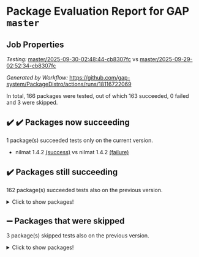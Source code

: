 # Package Evaluation Report for GAP `master`

## Job Properties

*Testing:* [master/2025-09-30-02:48:44-cb8307fc](https://github.com/gap-system/PackageDistro/blob/data/reports/master/2025-09-30-02:48:44-cb8307fc) vs [master/2025-09-29-02:52:34-cb8307fc](https://github.com/gap-system/PackageDistro/blob/data/reports/master/2025-09-29-02:52:34-cb8307fc)

*Generated by Workflow:* https://github.com/gap-system/PackageDistro/actions/runs/18116722069

In total, 166 packages were tested, out of which 163 succeeded, 0 failed and 3 were skipped.

## :heavy_check_mark: :heavy_check_mark: Packages now succeeding

1 package(s) succeeded tests only on the current version.
- nilmat 1.4.2 [(success)](https://github.com/gap-system/PackageDistro/actions/runs/18116722069/job/51553936132) vs nilmat 1.4.2 [(failure)](https://github.com/gap-system/PackageDistro/actions/runs/18083880170/job/51451725831)

## :heavy_check_mark: Packages still succeeding

162 package(s) succeeded tests also on the previous version.
<details><summary>Click to show packages!</summary>

- 4ti2interface 2024.11-01 [(success)](https://github.com/gap-system/PackageDistro/actions/runs/18116722069/job/51553935931)
- ace 5.7.0 [(success)](https://github.com/gap-system/PackageDistro/actions/runs/18116722069/job/51553935936)
- aclib 1.3.3 [(success)](https://github.com/gap-system/PackageDistro/actions/runs/18116722069/job/51553935927)
- agt 0.3.1 [(success)](https://github.com/gap-system/PackageDistro/actions/runs/18116722069/job/51553935947)
- alco 1.1.2 [(success)](https://github.com/gap-system/PackageDistro/actions/runs/18116722069/job/51553935940)
- alnuth 3.2.1 [(success)](https://github.com/gap-system/PackageDistro/actions/runs/18116722069/job/51553935928)
- anupq 3.3.2 [(success)](https://github.com/gap-system/PackageDistro/actions/runs/18116722069/job/51553935938)
- atlasrep 2.1.9 [(success)](https://github.com/gap-system/PackageDistro/actions/runs/18116722069/job/51553935935)
- autodoc 2025.05.09 [(success)](https://github.com/gap-system/PackageDistro/actions/runs/18116722069/job/51553935949)
- automata 1.16 [(success)](https://github.com/gap-system/PackageDistro/actions/runs/18116722069/job/51553935933)
- automgrp 1.3.3 [(success)](https://github.com/gap-system/PackageDistro/actions/runs/18116722069/job/51553935939)
- autpgrp 1.11.1 [(success)](https://github.com/gap-system/PackageDistro/actions/runs/18116722069/job/51553935953)
- cap 2025.09-04 [(success)](https://github.com/gap-system/PackageDistro/actions/runs/18116722069/job/51553935954)
- caratinterface 2.3.7 [(success)](https://github.com/gap-system/PackageDistro/actions/runs/18116722069/job/51553935950)
- cddinterface 2025.06.24 [(success)](https://github.com/gap-system/PackageDistro/actions/runs/18116722069/job/51553935948)
- circle 1.6.6 [(success)](https://github.com/gap-system/PackageDistro/actions/runs/18116722069/job/51553935941)
- classicpres 1.22 [(success)](https://github.com/gap-system/PackageDistro/actions/runs/18116722069/job/51553935972)
- cohomolo 1.6.11 [(success)](https://github.com/gap-system/PackageDistro/actions/runs/18116722069/job/51553935971)
- congruence 1.2.7 [(success)](https://github.com/gap-system/PackageDistro/actions/runs/18116722069/job/51553935966)
- corefreesub 0.6 [(success)](https://github.com/gap-system/PackageDistro/actions/runs/18116722069/job/51553935964)
- corelg 1.57 [(success)](https://github.com/gap-system/PackageDistro/actions/runs/18116722069/job/51553935965)
- crime 1.6 [(success)](https://github.com/gap-system/PackageDistro/actions/runs/18116722069/job/51553935962)
- crisp 1.4.8 [(success)](https://github.com/gap-system/PackageDistro/actions/runs/18116722069/job/51553935975)
- crypting 0.10.6 [(success)](https://github.com/gap-system/PackageDistro/actions/runs/18116722069/job/51553935970)
- cryst 4.1.30 [(success)](https://github.com/gap-system/PackageDistro/actions/runs/18116722069/job/51553935981)
- crystcat 1.1.10 [(success)](https://github.com/gap-system/PackageDistro/actions/runs/18116722069/job/51553935973)
- ctbllib 1.3.11 [(success)](https://github.com/gap-system/PackageDistro/actions/runs/18116722069/job/51553935994)
- cubefree 1.21 [(success)](https://github.com/gap-system/PackageDistro/actions/runs/18116722069/job/51553935977)
- curlinterface 2.4.2 [(success)](https://github.com/gap-system/PackageDistro/actions/runs/18116722069/job/51553935983)
- cvec 2.8.4 [(success)](https://github.com/gap-system/PackageDistro/actions/runs/18116722069/job/51553935982)
- datastructures 0.3.3 [(success)](https://github.com/gap-system/PackageDistro/actions/runs/18116722069/job/51553935984)
- deepthought 1.0.9 [(success)](https://github.com/gap-system/PackageDistro/actions/runs/18116722069/job/51553935991)
- design 1.8.2 [(success)](https://github.com/gap-system/PackageDistro/actions/runs/18116722069/job/51553935980)
- difsets 2.3.1 [(success)](https://github.com/gap-system/PackageDistro/actions/runs/18116722069/job/51553935990)
- digraphs 1.13.1 [(success)](https://github.com/gap-system/PackageDistro/actions/runs/18116722069/job/51553935998)
- edim 1.3.8 [(success)](https://github.com/gap-system/PackageDistro/actions/runs/18116722069/job/51553935999)
- example 4.4.1 [(success)](https://github.com/gap-system/PackageDistro/actions/runs/18116722069/job/51553936019)
- examplesforhomalg 2023.10-01 [(success)](https://github.com/gap-system/PackageDistro/actions/runs/18116722069/job/51553936024)
- factint 1.6.3 [(success)](https://github.com/gap-system/PackageDistro/actions/runs/18116722069/job/51553936021)
- ferret 1.0.15 [(success)](https://github.com/gap-system/PackageDistro/actions/runs/18116722069/job/51553936013)
- fga 1.5.0 [(success)](https://github.com/gap-system/PackageDistro/actions/runs/18116722069/job/51553936014)
- fining 1.5.6 [(success)](https://github.com/gap-system/PackageDistro/actions/runs/18116722069/job/51553936027)
- float 1.0.9 [(success)](https://github.com/gap-system/PackageDistro/actions/runs/18116722069/job/51553936018)
- format 1.4.4 [(success)](https://github.com/gap-system/PackageDistro/actions/runs/18116722069/job/51553936017)
- forms 1.2.13 [(success)](https://github.com/gap-system/PackageDistro/actions/runs/18116722069/job/51553936029)
- fplsa 1.2.7 [(success)](https://github.com/gap-system/PackageDistro/actions/runs/18116722069/job/51553936023)
- fr 2.4.13 [(success)](https://github.com/gap-system/PackageDistro/actions/runs/18116722069/job/51553936012)
- francy 2.0.3 [(success)](https://github.com/gap-system/PackageDistro/actions/runs/18116722069/job/51553936034)
- fwtree 1.3 [(success)](https://github.com/gap-system/PackageDistro/actions/runs/18116722069/job/51553936028)
- gapdoc 1.6.7 [(success)](https://github.com/gap-system/PackageDistro/actions/runs/18116722069/job/51553936038)
- gauss 2024.11-01 [(success)](https://github.com/gap-system/PackageDistro/actions/runs/18116722069/job/51553936020)
- gaussforhomalg 2024.08-01 [(success)](https://github.com/gap-system/PackageDistro/actions/runs/18116722069/job/51553936030)
- gbnp 1.1.0 [(success)](https://github.com/gap-system/PackageDistro/actions/runs/18116722069/job/51553936050)
- generalizedmorphismsforcap 2025.08-01 [(success)](https://github.com/gap-system/PackageDistro/actions/runs/18116722069/job/51553936042)
- genss 1.6.9 [(success)](https://github.com/gap-system/PackageDistro/actions/runs/18116722069/job/51553936037)
- gradedmodules 2024.12-01 [(success)](https://github.com/gap-system/PackageDistro/actions/runs/18116722069/job/51553936036)
- gradedringforhomalg 2024.07-01 [(success)](https://github.com/gap-system/PackageDistro/actions/runs/18116722069/job/51553936060)
- grape 4.9.3 [(success)](https://github.com/gap-system/PackageDistro/actions/runs/18116722069/job/51553936062)
- groupoids 1.79 [(success)](https://github.com/gap-system/PackageDistro/actions/runs/18116722069/job/51553936052)
- grpconst 2.6.5 [(success)](https://github.com/gap-system/PackageDistro/actions/runs/18116722069/job/51553936087)
- guarana 0.96.3 [(success)](https://github.com/gap-system/PackageDistro/actions/runs/18116722069/job/51553936065)
- guava 3.20 [(success)](https://github.com/gap-system/PackageDistro/actions/runs/18116722069/job/51553936057)
- hap 1.70 [(success)](https://github.com/gap-system/PackageDistro/actions/runs/18116722069/job/51553936059)
- hapcryst 0.1.15 [(success)](https://github.com/gap-system/PackageDistro/actions/runs/18116722069/job/51553936072)
- hecke 1.5.4 [(success)](https://github.com/gap-system/PackageDistro/actions/runs/18116722069/job/51553936068)
- help 4.0 [(success)](https://github.com/gap-system/PackageDistro/actions/runs/18116722069/job/51553936071)
- homalg 2024.01-01 [(success)](https://github.com/gap-system/PackageDistro/actions/runs/18116722069/job/51553936064)
- homalgtocas 2025.08-01 [(success)](https://github.com/gap-system/PackageDistro/actions/runs/18116722069/job/51553936073)
- ibnp 0.17 [(success)](https://github.com/gap-system/PackageDistro/actions/runs/18116722069/job/51553936102)
- idrel 2.48 [(success)](https://github.com/gap-system/PackageDistro/actions/runs/18116722069/job/51553936075)
- images 1.3.3 [(success)](https://github.com/gap-system/PackageDistro/actions/runs/18116722069/job/51553936094)
- inducereduce 1.1 [(success)](https://github.com/gap-system/PackageDistro/actions/runs/18116722069/job/51553936090)
- intpic 0.4.0 [(success)](https://github.com/gap-system/PackageDistro/actions/runs/18116722069/job/51553936091)
- io 4.9.3 [(success)](https://github.com/gap-system/PackageDistro/actions/runs/18116722069/job/51553936098)
- io_forhomalg 2023.02-04 [(success)](https://github.com/gap-system/PackageDistro/actions/runs/18116722069/job/51553936143)
- irredsol 1.4.4 [(success)](https://github.com/gap-system/PackageDistro/actions/runs/18116722069/job/51553936084)
- json 2.2.3 [(success)](https://github.com/gap-system/PackageDistro/actions/runs/18116722069/job/51553936083)
- jupyterkernel 1.5.1 [(success)](https://github.com/gap-system/PackageDistro/actions/runs/18116722069/job/51553936088)
- jupyterviz 1.5.6 [(success)](https://github.com/gap-system/PackageDistro/actions/runs/18116722069/job/51553936104)
- kan 1.37 [(success)](https://github.com/gap-system/PackageDistro/actions/runs/18116722069/job/51553936097)
- kbmag 1.5.11 [(success)](https://github.com/gap-system/PackageDistro/actions/runs/18116722069/job/51553936095)
- laguna 3.9.7 [(success)](https://github.com/gap-system/PackageDistro/actions/runs/18116722069/job/51553936100)
- liealgdb 2.3.0 [(success)](https://github.com/gap-system/PackageDistro/actions/runs/18116722069/job/51553936108)
- liepring 2.9.1 [(success)](https://github.com/gap-system/PackageDistro/actions/runs/18116722069/job/51553936099)
- liering 2.4.2 [(success)](https://github.com/gap-system/PackageDistro/actions/runs/18116722069/job/51553936122)
- linearalgebraforcap 2025.09-01 [(success)](https://github.com/gap-system/PackageDistro/actions/runs/18116722069/job/51553936115)
- lins 0.9 [(success)](https://github.com/gap-system/PackageDistro/actions/runs/18116722069/job/51553936154)
- localizeringforhomalg 2023.10-01 [(success)](https://github.com/gap-system/PackageDistro/actions/runs/18116722069/job/51553936103)
- loops 3.4.4 [(success)](https://github.com/gap-system/PackageDistro/actions/runs/18116722069/job/51553936110)
- lpres 1.1.1 [(success)](https://github.com/gap-system/PackageDistro/actions/runs/18116722069/job/51553936113)
- majoranaalgebras 1.5.2 [(success)](https://github.com/gap-system/PackageDistro/actions/runs/18116722069/job/51553936140)
- mapclass 1.4.6 [(success)](https://github.com/gap-system/PackageDistro/actions/runs/18116722069/job/51553936117)
- matgrp 0.72 [(success)](https://github.com/gap-system/PackageDistro/actions/runs/18116722069/job/51553936133)
- matricesforhomalg 2025.09-01 [(success)](https://github.com/gap-system/PackageDistro/actions/runs/18116722069/job/51553936116)
- modisom 3.0.0 [(success)](https://github.com/gap-system/PackageDistro/actions/runs/18116722069/job/51553936131)
- modulepresentationsforcap 2025.09-01 [(success)](https://github.com/gap-system/PackageDistro/actions/runs/18116722069/job/51553936111)
- modules 2024.12-01 [(success)](https://github.com/gap-system/PackageDistro/actions/runs/18116722069/job/51553936124)
- monoidalcategories 2025.08-02 [(success)](https://github.com/gap-system/PackageDistro/actions/runs/18116722069/job/51553936136)
- nconvex 2024.12-01 [(success)](https://github.com/gap-system/PackageDistro/actions/runs/18116722069/job/51553936127)
- nock 1.5 [(success)](https://github.com/gap-system/PackageDistro/actions/runs/18116722069/job/51553936159)
- normalizinterface 1.4.1 [(success)](https://github.com/gap-system/PackageDistro/actions/runs/18116722069/job/51553936135)
- nq 2.5.11 [(success)](https://github.com/gap-system/PackageDistro/actions/runs/18116722069/job/51553936166)
- numericalsgps 1.4.0 [(success)](https://github.com/gap-system/PackageDistro/actions/runs/18116722069/job/51553936145)
- openmath 11.5.3 [(success)](https://github.com/gap-system/PackageDistro/actions/runs/18116722069/job/51553936141)
- orb 5.0.1 [(success)](https://github.com/gap-system/PackageDistro/actions/runs/18116722069/job/51553936149)
- packagemanager 1.6.3 [(success)](https://github.com/gap-system/PackageDistro/actions/runs/18116722069/job/51553936129)
- patternclass 2.4.5 [(success)](https://github.com/gap-system/PackageDistro/actions/runs/18116722069/job/51553936158)
- permut 2.0.5 [(success)](https://github.com/gap-system/PackageDistro/actions/runs/18116722069/job/51553936152)
- polenta 1.3.11 [(success)](https://github.com/gap-system/PackageDistro/actions/runs/18116722069/job/51553936182)
- polycyclic 2.17 [(success)](https://github.com/gap-system/PackageDistro/actions/runs/18116722069/job/51553936157)
- polymaking 0.8.7 [(success)](https://github.com/gap-system/PackageDistro/actions/runs/18116722069/job/51553936161)
- primgrp 4.0.1 [(success)](https://github.com/gap-system/PackageDistro/actions/runs/18116722069/job/51553936178)
- profiling 2.6.2 [(success)](https://github.com/gap-system/PackageDistro/actions/runs/18116722069/job/51553936167)
- qdistrnd 0.9.5 [(success)](https://github.com/gap-system/PackageDistro/actions/runs/18116722069/job/51553936188)
- qpa 1.35 [(success)](https://github.com/gap-system/PackageDistro/actions/runs/18116722069/job/51553936168)
- quagroup 1.8.4 [(success)](https://github.com/gap-system/PackageDistro/actions/runs/18116722069/job/51553936179)
- radiroot 2.9 [(success)](https://github.com/gap-system/PackageDistro/actions/runs/18116722069/job/51553936184)
- rcwa 4.8.0 [(success)](https://github.com/gap-system/PackageDistro/actions/runs/18116722069/job/51553936191)
- rds 1.9 [(success)](https://github.com/gap-system/PackageDistro/actions/runs/18116722069/job/51553936211)
- recog 1.4.4 [(success)](https://github.com/gap-system/PackageDistro/actions/runs/18116722069/job/51553936233)
- repndecomp 1.3.1 [(success)](https://github.com/gap-system/PackageDistro/actions/runs/18116722069/job/51553936213)
- repsn 3.1.2 [(success)](https://github.com/gap-system/PackageDistro/actions/runs/18116722069/job/51553936200)
- resclasses 4.7.4 [(success)](https://github.com/gap-system/PackageDistro/actions/runs/18116722069/job/51553936197)
- ringsforhomalg 2024.11-02 [(success)](https://github.com/gap-system/PackageDistro/actions/runs/18116722069/job/51553936236)
- sco 2023.08-01 [(success)](https://github.com/gap-system/PackageDistro/actions/runs/18116722069/job/51553936223)
- scscp 2.4.4 [(success)](https://github.com/gap-system/PackageDistro/actions/runs/18116722069/job/51553936242)
- semigroups 5.5.4 [(success)](https://github.com/gap-system/PackageDistro/actions/runs/18116722069/job/51553936226)
- sglppow 2.4 [(success)](https://github.com/gap-system/PackageDistro/actions/runs/18116722069/job/51553936216)
- sgpviz 0.999.6 [(success)](https://github.com/gap-system/PackageDistro/actions/runs/18116722069/job/51553936248)
- simpcomp 2.1.14 [(success)](https://github.com/gap-system/PackageDistro/actions/runs/18116722069/job/51553936256)
- singular 2025.08.26 [(success)](https://github.com/gap-system/PackageDistro/actions/runs/18116722069/job/51553936272)
- sl2reps 1.1 [(success)](https://github.com/gap-system/PackageDistro/actions/runs/18116722069/job/51553936250)
- sla 1.6.2 [(success)](https://github.com/gap-system/PackageDistro/actions/runs/18116722069/job/51553936243)
- smallantimagmas 0.5.1 [(success)](https://github.com/gap-system/PackageDistro/actions/runs/18116722069/job/51553936281)
- smallclassnr 1.4.1 [(success)](https://github.com/gap-system/PackageDistro/actions/runs/18116722069/job/51553936254)
- smallgrp 1.5.4 [(success)](https://github.com/gap-system/PackageDistro/actions/runs/18116722069/job/51553936240)
- smallsemi 0.7.2 [(success)](https://github.com/gap-system/PackageDistro/actions/runs/18116722069/job/51553936273)
- sonata 2.9.7 [(success)](https://github.com/gap-system/PackageDistro/actions/runs/18116722069/job/51553936292)
- sophus 1.27 [(success)](https://github.com/gap-system/PackageDistro/actions/runs/18116722069/job/51553936265)
- sotgrps 1.3 [(success)](https://github.com/gap-system/PackageDistro/actions/runs/18116722069/job/51553936285)
- spinsym 1.5.2 [(success)](https://github.com/gap-system/PackageDistro/actions/runs/18116722069/job/51553936307)
- standardff 1.0 [(success)](https://github.com/gap-system/PackageDistro/actions/runs/18116722069/job/51553936299)
- symbcompcc 1.3.2 [(success)](https://github.com/gap-system/PackageDistro/actions/runs/18116722069/job/51553936324)
- thelma 1.3 [(success)](https://github.com/gap-system/PackageDistro/actions/runs/18116722069/job/51553936318)
- tomlib 1.2.11 [(success)](https://github.com/gap-system/PackageDistro/actions/runs/18116722069/job/51553936314)
- toolsforhomalg 2025.05-01 [(success)](https://github.com/gap-system/PackageDistro/actions/runs/18116722069/job/51553936280)
- toric 1.9.6 [(success)](https://github.com/gap-system/PackageDistro/actions/runs/18116722069/job/51553936325)
- transgrp 3.6.5 [(success)](https://github.com/gap-system/PackageDistro/actions/runs/18116722069/job/51553936297)
- twistedconjugacy 3.1.0 [(success)](https://github.com/gap-system/PackageDistro/actions/runs/18116722069/job/51553936296)
- typeset 1.2.3 [(success)](https://github.com/gap-system/PackageDistro/actions/runs/18116722069/job/51553936315)
- ugaly 4.1.3 [(success)](https://github.com/gap-system/PackageDistro/actions/runs/18116722069/job/51553936317)
- unipot 1.6 [(success)](https://github.com/gap-system/PackageDistro/actions/runs/18116722069/job/51553936312)
- unitlib 5.0.0 [(success)](https://github.com/gap-system/PackageDistro/actions/runs/18116722069/job/51553936319)
- utils 0.92 [(success)](https://github.com/gap-system/PackageDistro/actions/runs/18116722069/job/51553936329)
- uuid 0.7 [(success)](https://github.com/gap-system/PackageDistro/actions/runs/18116722069/job/51553936333)
- walrus 0.9991 [(success)](https://github.com/gap-system/PackageDistro/actions/runs/18116722069/job/51553936340)
- wedderga 4.11.1 [(success)](https://github.com/gap-system/PackageDistro/actions/runs/18116722069/job/51553936322)
- wpe 0.8 [(success)](https://github.com/gap-system/PackageDistro/actions/runs/18116722069/job/51553936334)
- xmod 2.95 [(success)](https://github.com/gap-system/PackageDistro/actions/runs/18116722069/job/51553936347)
- xmodalg 1.32 [(success)](https://github.com/gap-system/PackageDistro/actions/runs/18116722069/job/51553936328)
- yangbaxter 0.10.7 [(success)](https://github.com/gap-system/PackageDistro/actions/runs/18116722069/job/51553936330)
- zeromqinterface 0.17 [(success)](https://github.com/gap-system/PackageDistro/actions/runs/18116722069/job/51553936342)
</details>

## :heavy_minus_sign: Packages that were skipped

3 package(s) skipped tests also on the previous version.
<details><summary>Click to show packages!</summary>

- browse 1.8.21 [(skipped)](https://github.com/gap-system/PackageDistro/actions/runs/18116722069/job/51553486487)
- itc 1.5.1 [(skipped)](https://github.com/gap-system/PackageDistro/actions/runs/18116722069/job/51553486487)
- xgap 4.33 [(skipped)](https://github.com/gap-system/PackageDistro/actions/runs/18116722069/job/51553486487)
</details>

